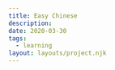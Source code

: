 ```yaml
---
title: Easy Chinese
description:
date: 2020-03-30
tags:
  - learning
layout: layouts/project.njk
---
```

